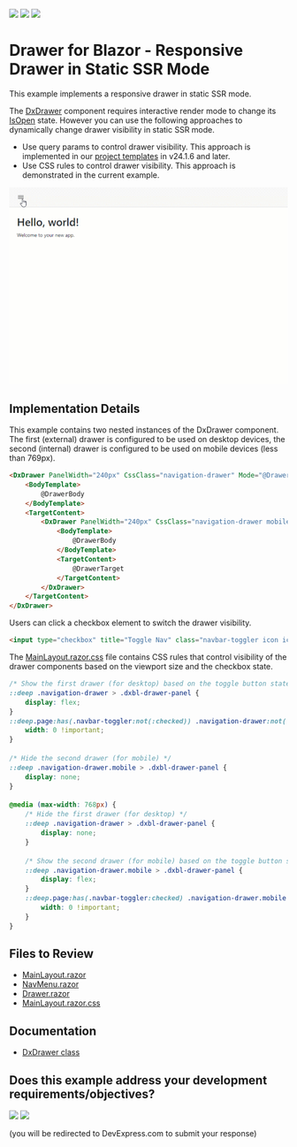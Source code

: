 <!-- default badges list -->
[![](https://img.shields.io/badge/Open_in_DevExpress_Support_Center-FF7200?style=flat-square&logo=DevExpress&logoColor=white)](https://supportcenter.devexpress.com/ticket/details/T1250630)
[![](https://img.shields.io/badge/📖_How_to_use_DevExpress_Examples-e9f6fc?style=flat-square)](https://docs.devexpress.com/GeneralInformation/403183)
[![](https://img.shields.io/badge/💬_Leave_Feedback-feecdd?style=flat-square)](#does-this-example-address-your-development-requirementsobjectives)
<!-- default badges end -->
# Drawer for Blazor - Responsive Drawer in Static SSR Mode

This example implements a responsive drawer in static SSR mode.

The [DxDrawer](https://docs.devexpress.com/Blazor/DevExpress.Blazor.DxDrawer) component requires interactive render mode to change its [IsOpen](https://docs.devexpress.com/Blazor/DevExpress.Blazor.DxDrawer.IsOpen) state. However you can use the following approaches to dynamically change drawer visibility in static SSR mode.

* Use query params to control drawer visibility. This approach is implemented in our [project templates](https://docs.devexpress.com/Blazor/401057/get-started?v=24.2#devexpress-project-templates) in v24.1.6 and later.
* Use CSS rules to control drawer visibility. This approach is demonstrated in the current example.
  
![Responsive Drawer](drawer.gif)

## Implementation Details

This example contains two nested instances of the DxDrawer component. The first (external) drawer is configured to be used on desktop devices, the second (internal) drawer is configured to be used on mobile devices (less than 769px).

```html
<DxDrawer PanelWidth="240px" CssClass="navigation-drawer" Mode="@DrawerMode.Shrink" IsOpen="@true" >
    <BodyTemplate>
        @DrawerBody
    </BodyTemplate>
    <TargetContent>
        <DxDrawer PanelWidth="240px" CssClass="navigation-drawer mobile" Mode="@DrawerMode.Overlap" IsOpen="@true">
            <BodyTemplate>
                @DrawerBody
            </BodyTemplate>
            <TargetContent>
                @DrawerTarget
            </TargetContent>
        </DxDrawer>
    </TargetContent>
</DxDrawer>
```

Users can click a checkbox element to switch the drawer visibility.

```html
<input type="checkbox" title="Toggle Nav" class="navbar-toggler icon icon-menu menu-button" checked />
```

The [MainLayout.razor.css](./CS/DxDrawerExample/Components/Layout/MainLayout.razor.css) file contains CSS rules that control visibility of the drawer components based on the viewport size and the checkbox state.

```css
/* Show the first drawer (for desktop) based on the toggle button state */
::deep .navigation-drawer > .dxbl-drawer-panel {
    display: flex;
}
::deep.page:has(.navbar-toggler:not(:checked)) .navigation-drawer:not(.mobile) > .dxbl-drawer-panel {
    width: 0 !important;
}

/* Hide the second drawer (for mobile) */
::deep .navigation-drawer.mobile > .dxbl-drawer-panel {
    display: none;
}

@media (max-width: 768px) {
    /* Hide the first drawer (for desktop) */
    ::deep .navigation-drawer > .dxbl-drawer-panel {
        display: none;
    }

    /* Show the second drawer (for mobile) based on the toggle button state */
    ::deep .navigation-drawer.mobile > .dxbl-drawer-panel {
        display: flex;
    }
    ::deep.page:has(.navbar-toggler:checked) .navigation-drawer.mobile > .dxbl-drawer-panel {
        width: 0 !important;
    }
}
```

## Files to Review

* [MainLayout.razor](./CS/DxDrawerExample/Components/Layout/MainLayout.razor)
* [NavMenu.razor](./CS/DxDrawerExample/Components/Layout/NavMenu.razor)
* [Drawer.razor](./CS/DxDrawerExample/Components/Layout/Drawer.razor)
* [MainLayout.razor.css](./CS/DxDrawerExample/Components/Layout/MainLayout.razor.css)

## Documentation

- [DxDrawer class](https://docs.devexpress.com/Blazor/DevExpress.Blazor.DxDrawer)

<!-- feedback -->
## Does this example address your development requirements/objectives?

[<img src="https://www.devexpress.com/support/examples/i/yes-button.svg"/>](https://www.devexpress.com/support/examples/survey.xml?utm_source=github&utm_campaign=blazor-drawer-static-ssr&~~~was_helpful=yes) [<img src="https://www.devexpress.com/support/examples/i/no-button.svg"/>](https://www.devexpress.com/support/examples/survey.xml?utm_source=github&utm_campaign=blazor-drawer-static-ssr&~~~was_helpful=no)

(you will be redirected to DevExpress.com to submit your response)
<!-- feedback end -->
